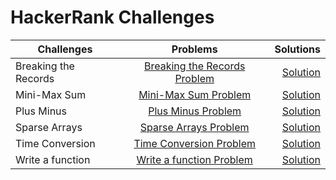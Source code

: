 # HackerRank Challenges

| Challenges        | Problems           | Solutions  |
| ------------- |:-------------:| -----:|
| Breaking the Records | [Breaking the Records Problem](https://www.hackerrank.com/challenges/three-month-preparation-kit-breaking-best-and-worst-records/problem?isFullScreen=true&h_l=interview&playlist_slugs%5B%5D=preparation-kits&playlist_slugs%5B%5D=three-month-preparation-kit&playlist_slugs%5B%5D=three-month-week-one) | [Solution](https://github.com/TinyHero13/HackerRanck-Challenges/blob/main/BreakingTheRecords.py)
|Mini-Max Sum | [Mini-Max Sum Problem](https://www.hackerrank.com/challenges/three-month-preparation-kit-mini-max-sum/problem?isFullScreen=true&h_l=interview&playlist_slugs%5B%5D=preparation-kits&playlist_slugs%5B%5D=three-month-preparation-kit&playlist_slugs%5B%5D=three-month-week-one) | [Solution](https://github.com/TinyHero13/HackerRanck-Challenges/blob/main/Mini-MaxSum.py)
| Plus Minus | [Plus Minus Problem](https://www.hackerrank.com/challenges/three-month-preparation-kit-plus-minus/problem?filter=Brazil&filter_on=country&h_l=interview&isFullScreen=true&page=1&playlist_slugs%5B%5D=preparation-kits&playlist_slugs%5B%5D=three-month-preparation-kit&playlist_slugs%5B%5D=three-month-week-one)      |   [Solution](https://github.com/TinyHero13/HackerRanck-Challenges/blob/main/PlusMinus.py)  
|Sparse Arrays| [Sparse Arrays Problem](https://www.hackerrank.com/challenges/three-month-preparation-kit-sparse-arrays/problem?h_l=interview&isFullScreen=false&playlist_slugs%5B%5D=preparation-kits&playlist_slugs%5B%5D=three-month-preparation-kit&playlist_slugs%5B%5D=three-month-week-one) | [Solution](https://github.com/TinyHero13/HackerRanck-Challenges/blob/main/SparseArrays.py)
|Time Conversion | [Time Conversion Problem](https://www.hackerrank.com/challenges/three-month-preparation-kit-time-conversion/problem?isFullScreen=true&h_l=interview&playlist_slugs%5B%5D=preparation-kits&playlist_slugs%5B%5D=three-month-preparation-kit&playlist_slugs%5B%5D=three-month-week-one) | [Solution](https://github.com/TinyHero13/HackerRanck-Challenges/blob/main/TimeConversion.py)
| Write a function     | [Write a function Problem](https://www.hackerrank.com/challenges/write-a-function/problem) | [Solution](https://github.com/TinyHero13/HackerRanck-Challenges/blob/main/WriteAFunction.py)